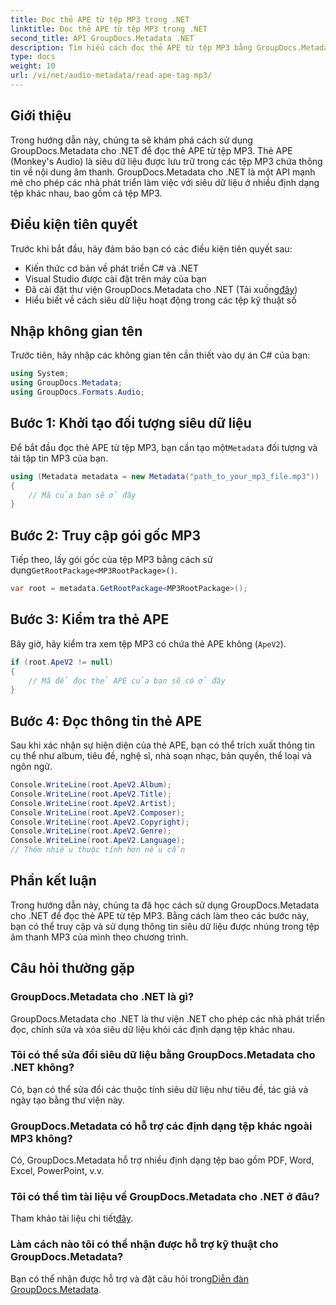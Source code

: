 ```yaml
---
title: Đọc thẻ APE từ tệp MP3 trong .NET
linktitle: Đọc thẻ APE từ tệp MP3 trong .NET
second_title: API GroupDocs.Metadata .NET
description: Tìm hiểu cách đọc thẻ APE từ tệp MP3 bằng GroupDocs.Metadata cho .NET. Khám phá trích xuất siêu dữ liệu trong C# với hướng dẫn từng bước.
type: docs
weight: 10
url: /vi/net/audio-metadata/read-ape-tag-mp3/
---
```

## Giới thiệu
Trong hướng dẫn này, chúng ta sẽ khám phá cách sử dụng GroupDocs.Metadata cho .NET để đọc thẻ APE từ tệp MP3. Thẻ APE (Monkey's Audio) là siêu dữ liệu được lưu trữ trong các tệp MP3 chứa thông tin về nội dung âm thanh. GroupDocs.Metadata cho .NET là một API mạnh mẽ cho phép các nhà phát triển làm việc với siêu dữ liệu ở nhiều định dạng tệp khác nhau, bao gồm cả tệp MP3.
## Điều kiện tiên quyết
Trước khi bắt đầu, hãy đảm bảo bạn có các điều kiện tiên quyết sau:
- Kiến thức cơ bản về phát triển C# và .NET
- Visual Studio được cài đặt trên máy của bạn
-  Đã cài đặt thư viện GroupDocs.Metadata cho .NET (Tải xuống[đây](https://releases.groupdocs.com/metadata/net/))
- Hiểu biết về cách siêu dữ liệu hoạt động trong các tệp kỹ thuật số

## Nhập không gian tên
Trước tiên, hãy nhập các không gian tên cần thiết vào dự án C# của bạn:
```csharp
using System;
using GroupDocs.Metadata;
using GroupDocs.Formats.Audio;
```
## Bước 1: Khởi tạo đối tượng siêu dữ liệu
 Để bắt đầu đọc thẻ APE từ tệp MP3, bạn cần tạo một`Metadata` đối tượng và tải tập tin MP3 của bạn.
```csharp
using (Metadata metadata = new Metadata("path_to_your_mp3_file.mp3"))
{
    // Mã của bạn sẽ ở đây
}
```
## Bước 2: Truy cập gói gốc MP3
 Tiếp theo, lấy gói gốc của tệp MP3 bằng cách sử dụng`GetRootPackage<MP3RootPackage>()`.
```csharp
var root = metadata.GetRootPackage<MP3RootPackage>();
```
## Bước 3: Kiểm tra thẻ APE
Bây giờ, hãy kiểm tra xem tệp MP3 có chứa thẻ APE không (`ApeV2`).
```csharp
if (root.ApeV2 != null)
{
    // Mã để đọc thẻ APE của bạn sẽ có ở đây
}
```
## Bước 4: Đọc thông tin thẻ APE
Sau khi xác nhận sự hiện diện của thẻ APE, bạn có thể trích xuất thông tin cụ thể như album, tiêu đề, nghệ sĩ, nhà soạn nhạc, bản quyền, thể loại và ngôn ngữ.
```csharp
Console.WriteLine(root.ApeV2.Album);
Console.WriteLine(root.ApeV2.Title);
Console.WriteLine(root.ApeV2.Artist);
Console.WriteLine(root.ApeV2.Composer);
Console.WriteLine(root.ApeV2.Copyright);
Console.WriteLine(root.ApeV2.Genre);
Console.WriteLine(root.ApeV2.Language);
// Thêm nhiều thuộc tính hơn nếu cần
```

## Phần kết luận
Trong hướng dẫn này, chúng ta đã học cách sử dụng GroupDocs.Metadata cho .NET để đọc thẻ APE từ tệp MP3. Bằng cách làm theo các bước này, bạn có thể truy cập và sử dụng thông tin siêu dữ liệu được nhúng trong tệp âm thanh MP3 của mình theo chương trình.

## Câu hỏi thường gặp
### GroupDocs.Metadata cho .NET là gì?
GroupDocs.Metadata cho .NET là thư viện .NET cho phép các nhà phát triển đọc, chỉnh sửa và xóa siêu dữ liệu khỏi các định dạng tệp khác nhau.
### Tôi có thể sửa đổi siêu dữ liệu bằng GroupDocs.Metadata cho .NET không?
Có, bạn có thể sửa đổi các thuộc tính siêu dữ liệu như tiêu đề, tác giả và ngày tạo bằng thư viện này.
### GroupDocs.Metadata có hỗ trợ các định dạng tệp khác ngoài MP3 không?
Có, GroupDocs.Metadata hỗ trợ nhiều định dạng tệp bao gồm PDF, Word, Excel, PowerPoint, v.v.
### Tôi có thể tìm tài liệu về GroupDocs.Metadata cho .NET ở đâu?
 Tham khảo tài liệu chi tiết[đây](https://reference.groupdocs.com/metadata/net/).
### Làm cách nào tôi có thể nhận được hỗ trợ kỹ thuật cho GroupDocs.Metadata?
 Bạn có thể nhận được hỗ trợ và đặt câu hỏi trong[Diễn đàn GroupDocs.Metadata](https://forum.groupdocs.com/c/metadata/14).